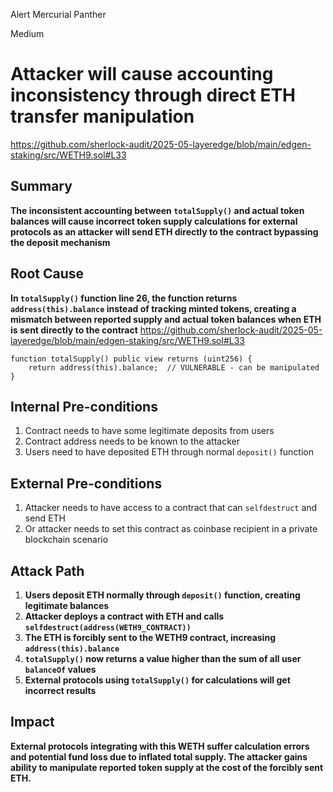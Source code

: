 Alert Mercurial Panther

Medium

# Attacker will cause accounting inconsistency through direct ETH transfer manipulation

https://github.com/sherlock-audit/2025-05-layeredge/blob/main/edgen-staking/src/WETH9.sol#L33


## Summary
**The inconsistent accounting between `totalSupply()` and actual token balances will cause incorrect token supply calculations for external protocols as an attacker will send ETH directly to the contract bypassing the deposit mechanism**

## Root Cause
**In `totalSupply()` function line 26, the function returns `address(this).balance` instead of tracking minted tokens, creating a mismatch between reported supply and actual token balances when ETH is sent directly to the contract**
https://github.com/sherlock-audit/2025-05-layeredge/blob/main/edgen-staking/src/WETH9.sol#L33

```solidity
function totalSupply() public view returns (uint256) {
    return address(this).balance;  // VULNERABLE - can be manipulated
}
```

## Internal Pre-conditions
1. Contract needs to have some legitimate deposits from users
2. Contract address needs to be known to the attacker
3. Users need to have deposited ETH through normal `deposit()` function

## External Pre-conditions
1. Attacker needs to have access to a contract that can `selfdestruct` and send ETH
2. Or attacker needs to set this contract as coinbase recipient in a private blockchain scenario

## Attack Path
1. **Users deposit ETH normally through `deposit()` function, creating legitimate balances**
2. **Attacker deploys a contract with ETH and calls `selfdestruct(address(WETH9_CONTRACT))`**
3. **The ETH is forcibly sent to the WETH9 contract, increasing `address(this).balance`**
4. **`totalSupply()` now returns a value higher than the sum of all user `balanceOf` values**
5. **External protocols using `totalSupply()` for calculations will get incorrect results**

## Impact
**External protocols integrating with this WETH suffer calculation errors and potential fund loss due to inflated total supply. The attacker gains ability to manipulate reported token supply at the cost of the forcibly sent ETH.**
